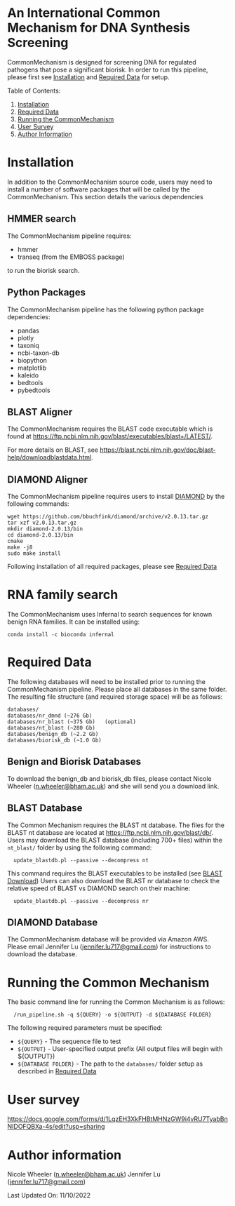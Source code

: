# An International Common Mechanism for DNA Synthesis Screening
CommonMechanism is designed for screening DNA for regulated pathogens that 
pose a significant biorisk. In order to run this pipeline, please first see [Installation](#installation) and [Required Data](#required-data) for setup. 

Table of Contents:
1. [Installation](#installation) 
2. [Required Data](#required-data) 
3. [Running the CommonMechanism](#running-the-commonmechanism)
4. [User Survey](#user-survey)
5. [Author Information](#author-information)

# Installation 
In addition to the CommonMechanism source code, users may need to install a number of software packages that will be called by the CommonMechanism. This section details the various dependencies

## HMMER search
The CommonMechanism pipeline requires:
 * hmmer 
 * transeq (from the EMBOSS package)

to run the biorisk search.

## Python Packages 
The CommonMechanism pipeline has the following python package dependencies:
 * pandas
 * plotly 
 * taxoniq 
 * ncbi-taxon-db
 * biopython
 * matplotlib
 * kaleido
 * bedtools
 * pybedtools 

## BLAST Aligner 
The CommonMechanism requires the BLAST code executable which is found at https://ftp.ncbi.nlm.nih.gov/blast/executables/blast+/LATEST/. 

For more details on BLAST, see https://blast.ncbi.nlm.nih.gov/doc/blast-help/downloadblastdata.html. 

## DIAMOND Aligner 
The CommonMechanism pipeline requires users to install [DIAMOND](https://github.com/bbuchfink/diamond "DIAMOND github") by the following commands: 
   
    wget https://github.com/bbuchfink/diamond/archive/v2.0.13.tar.gz
    tar xzf v2.0.13.tar.gz
    mkdir diamond-2.0.13/bin
    cd diamond-2.0.13/bin
    cmake 
    make -j8
    sudo make install

Following installation of all required packages, please see [Required Data](#required-data)

# RNA family search

The CommonMechanism uses Infernal to search sequences for known benign RNA families. It can be installed using:

`conda install -c bioconda infernal`

# Required Data 
The following databases will need to be installed prior to running the CommonMechanism pipeline. Please place all databases in the same folder. The resulting file structure (and required storage space) will be as follows:

    databases/
    databases/nr_dmnd (~276 Gb) 
    databases/nr_blast (~375 Gb)   (optional)
    databases/nt_blast (~280 Gb) 
    databases/benign_db (~2.2 Gb)
    databases/biorisk_db (~1.0 Gb)

## Benign and Biorisk Databases 
To download the benign_db and biorisk_db files, please contact Nicole Wheeler (n.wheeler@bham.ac.uk) and she will send you a download link.

## BLAST Database
The Common Mechanism requires the BLAST nt database. The files for the BLAST nt database are located at https://ftp.ncbi.nlm.nih.gov/blast/db/. Users may download the BLAST database (including 700+ files) within the `nt_blast/` folder by using the following command:

      update_blastdb.pl --passive --decompress nt
   
This command requires the BLAST executables to be installed (see [BLAST Download](#blast-aligner))
Users can also download the BLAST nr database to check the relative speed of BLAST vs DIAMOND search on their machine:

      update_blastdb.pl --passive --decompress nr

## DIAMOND Database
The CommonMechanism database will be provided via Amazon AWS. Please email Jennifer Lu (jennifer.lu717@gmail.com) for instructions to download the database. 

# Running the Common Mechanism 
The basic command line for running the Common Mechanism is as follows:

      /run_pipeline.sh -q ${QUERY} -o ${OUTPUT} -d ${DATABASE FOLDER}

The following required parameters must be specified:
- `${QUERY}` - The sequence file to test
- `${OUTPUT}` - User-specified output prefix (All output files will begin with ${OUTPUT})
- `${DATABASE FOLDER}` - The path to the `databases/` folder setup as described in [Required Data](#required-data)

# User survey
https://docs.google.com/forms/d/1LqzEH3XkFHBtMHNzGW9i4vRU7TyabBnNIDOFQBXa-4s/edit?usp=sharing

# Author information 
Nicole Wheeler (n.wheeler@bham.ac.uk)
Jennifer Lu (jennifer.lu717@gmail.com)

Last Updated On: 11/10/2022

